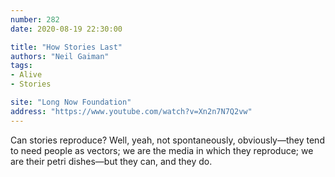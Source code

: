 ```yaml
---
number: 282
date: 2020-08-19 22:30:00

title: "How Stories Last"
authors: "Neil Gaiman"
tags:
- Alive
- Stories

site: "Long Now Foundation"
address: "https://www.youtube.com/watch?v=Xn2n7N7Q2vw"
---
```


Can stories reproduce? Well, yeah, not spontaneously, obviously—they tend to need people as vectors; we are the media in which they reproduce; we are their petri dishes—but they can, and they do.
